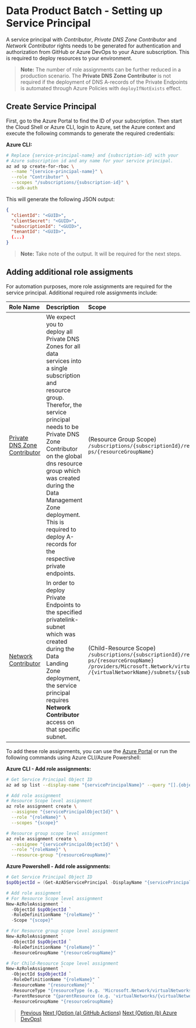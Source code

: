 # Data Product Batch - Setting up Service Principal

A service principal with *Contributor*, *Private DNS Zone Contributor* and *Network Contributor* rights needs to be generated for authentication and authorization from GitHub or Azure DevOps to your Azure subscription. This is required to deploy resources to your environment.

> **Note:** The number of role assignments can be further reduced in a production scenario. The **Private DNS Zone Contributor** is not required if the deployment of DNS A-records of the Private Endpoints is automated through Azure Policies with `deployIfNotExists` effect.

## Create Service Principal

First, go to the Azure Portal to find the ID of your subscription. Then start the Cloud Shell or Azure CLI, login to Azure, set the Azure context and execute the following commands to generate the required credentials:

**Azure CLI:**

```sh
# Replace {service-principal-name} and {subscription-id} with your
# Azure subscription id and any name for your service principal.
az ad sp create-for-rbac \
  --name "{service-principal-name}" \
  --role "Contributor" \
  --scopes "/subscriptions/{subscription-id}" \
  --sdk-auth
```

This will generate the following JSON output:

```json
{
  "clientId": "<GUID>",
  "clientSecret": "<GUID>",
  "subscriptionId": "<GUID>",
  "tenantId": "<GUID>",
  (...)
}
```

> **Note:** Take note of the output. It will be required for the next steps.

## Adding additional role assigments

For automation purposes, more role assignments are required for the service principal.
Additional required role assignments include:

| Role Name | Description | Scope |
|:----------|:------------|:------|
| [Private DNS Zone Contributor](https://docs.microsoft.com/azure/role-based-access-control/built-in-roles#private-dns-zone-contributor) | We expect you to deploy all Private DNS Zones for all data services into a single subscription and resource group. Therefor, the service principal needs to be Private DNS Zone Contributor on the global dns resource group which was created during the Data Management Zone deployment. This is required to deploy A-records for the respective private endpoints.| <div style="width: 36ch">(Resource Group Scope) `/subscriptions/{subscriptionId}/resourceGroups/{resourceGroupName}`</div> |
| [Network Contributor](https://docs.microsoft.com/azure/role-based-access-control/built-in-roles#network-contributor) | In order to deploy Private Endpoints to the specified privatelink-subnet which was created during the Data Landing Zone deployment, the service principal requires **Network Contributor** access on that specific subnet.| <div style="width: 36ch">(Child-Resource Scope) `/subscriptions/{subscriptionId}/resourceGroups/{resourceGroupName} /providers/Microsoft.Network/virtualNetworks/{virtualNetworkName}/subnets/{subnetName}"`</div> |

To add these role assignments, you can use the [Azure Portal](https://portal.azure.com/) or run the following commands using Azure CLI/Azure Powershell:

**Azure CLI - Add role assignments:**

```sh
# Get Service Principal Object ID
az ad sp list --display-name "{servicePrincipalName}" --query "[].{objectId:objectId}" --output tsv

# Add role assignment
# Resource Scope level assignment
az role assignment create \
  --assignee "{servicePrincipalObjectId}" \
  --role "{roleName}" \
  --scopes "{scope}"

# Resource group scope level assignment
az role assignment create \
  --assignee "{servicePrincipalObjectId}" \
  --role "{roleName}" \
  --resource-group "{resourceGroupName}"
```

**Azure Powershell - Add role assignments:**

```powershell
# Get Service Principal Object ID
$spObjectId = (Get-AzADServicePrincipal -DisplayName "{servicePrincipalName}").id

# Add role assignment
# For Resource Scope level assignment
New-AzRoleAssignment `
  -ObjectId $spObjectId `
  -RoleDefinitionName "{roleName}" `
  -Scope "{scope}"

# For Resource group scope level assignment
New-AzRoleAssignment `
  -ObjectId $spObjectId `
  -RoleDefinitionName "{roleName}" `
  -ResourceGroupName "{resourceGroupName}"

# For Child-Resource Scope level assignment
New-AzRoleAssignment `
  -ObjectId $spObjectId `
  -RoleDefinitionName "{roleName}" `
  -ResourceName "{resourceName}" `
  -ResourceType "{resourceType (e.g. 'Microsoft.Network/virtualNetworks/subnets')}" `
  -ParentResource "{parentResource (e.g. 'virtualNetworks/{virtualNetworkName}')" `
  -ResourceGroupName "{resourceGroupName}
```

>[Previous](/docs/DataManagementAnalytics-CreateRepository.md)
>[Next (Option (a) GitHub Actions)](/docs/DataManagementAnalytics-GitHubActionsDeployment.md)
>[Next (Option (b) Azure DevOps)](/docs/DataManagementAnalytics-AzureDevOpsDeployment.md)

